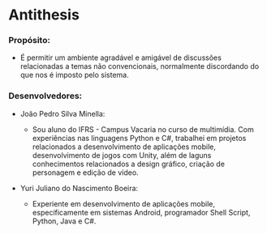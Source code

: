 # Antithesis

### Propósito: 

* É permitir um ambiente agradável e amigável de discussões relacionadas a temas não convencionais, normalmente discordando do que nos é imposto pelo sistema.

### Desenvolvedores:

* João Pedro Silva Minella:
    * Sou aluno do IFRS - Campus Vacaria no curso de multimídia. Com experiências nas linguagens Python e C#, trabalhei em projetos relacionados a desenvolvimento de aplicações mobile, desenvolvimento de jogos com Unity, além de laguns conhecimentos relacionados a design gráfico, criação de personagem e edição de vídeo.

* Yuri Juliano do Nascimento Boeira:
    * Experiente em desenvolvimento de aplicações mobile, especificamente em sistemas Android, programador Shell Script, Python, Java e C#.

